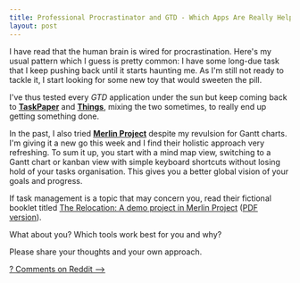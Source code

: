 ```yaml
---
title: Professional Procrastinator and GTD - Which Apps Are Really Helping You? 
layout: post
---
```


I have read that the human brain is wired for procrastination. Here's my usual pattern which I guess is pretty common: I have some long-due task that I keep pushing back until it starts haunting me. As I'm still not ready to tackle it, I start looking for some new toy that would sweeten the pill. 

I've thus tested every *GTD* application under the sun but keep coming back to [**TaskPaper**](https://www.taskpaper.com/) and [**Things**](https://culturedcode.com/things/), mixing the two sometimes, to really end up getting something done.

In the past, I also tried [**Merlin Project**](https://www.projectwizards.net/en) despite my revulsion for Gantt charts. I'm giving it a new go this week and I find their holistic approach very refreshing. To sum it up, you start with a mind map view, switching to a Gantt chart or kanban view with simple keyboard shortcuts without losing hold of your tasks organisation. This gives you a better global vision of your goals and progress.

If task management is a topic that may concern you, read their fictional booklet titled [The Relocation: A demo project in Merlin Project](https://www.projectwizards.net/documentation/merlin-project/pm-with-merlinproject/en/index.html) ([PDF version](https://www.projectwizards.net/documentation/merlin-project/pm-with-merlinproject/en/Relocation-Project.en.pdf)).

What about you? Which tools work best for you and why? 

Please share your thoughts and your own approach.

[? Comments on Reddit ⟶]()
